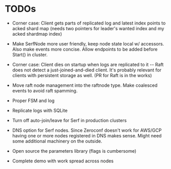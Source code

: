 # TODOs

* Corner case: Client gets parts of replicated log and latest index points to acked shard map (needs two pointers for leader's wanted index and my acked shardmap index)

* Make SerfNode more user friendly, keep node state local w/ accessors. Also make events more concise. Allow endpoints to be added
  before Start() in cluster.

* Corner case: Client dies on startup when logs are replicated to it -- Raft does not
  detect a just-joined-and-died client. It's probably relevant for clients with
  persistent storage as well. (PR for Raft is in the works)
* Move raft node management into the raftnode type. Make coalesced events to avoid
  raft spamming.
* Proper FSM and log
* Replicate logs with SQLite
* Turn off auto-join/leave for Serf in production clusters
* DNS option for Serf nodes. Since Zeroconf doesn't work for AWS/GCP
  having one or more nodes registered in DNS makes sense. Might need
  some additional machinery on the outside.
* Open source the parameters library (flags is cumbersome)
* Complete demo with work spread across nodes

